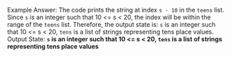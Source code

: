 Example Answer:
The code prints the string at index `s - 10` in the `teens` list. Since `s` is an integer such that 10 <= s < 20, the index will be within the range of the `teens` list. Therefore, the output state is: `s` is an integer such that 10 <= s < 20, `tens` is a list of strings representing tens place values.
Output State: **`s` is an integer such that 10 <= s < 20, `tens` is a list of strings representing tens place values**